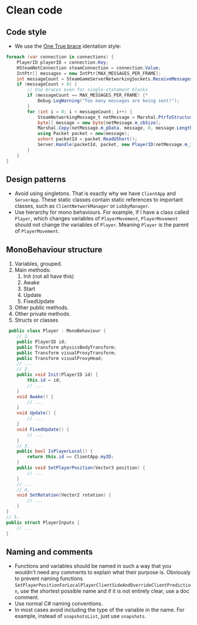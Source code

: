 # Clean code

## Code style
- We use the [One True brace](https://en.wikipedia.org/wiki/Indentation_style#One_True_Brace) identation style:
```csharp
foreach (var connection in connections) {
    PlayerID playerID = connection.Key;
    HSteamNetConnection steamConnection = connection.Value;
    IntPtr[] messages = new IntPtr[MAX_MESSAGES_PER_FRAME];
    int messageCount = SteamGameServerNetworkingSockets.ReceiveMessagesOnConnection(steamConnection, messages, MAX_MESSAGES_PER_FRAME);
    if (messageCount > 0) {
        // Use braces even for single-statement blocks
        if (messageCount == MAX_MESSAGES_PER_FRAME) {*
            Debug.LogWarning("Too many messages are being sent!"); 
        }
        for (int i = 0; i < messageCount; i++) {
            SteamNetworkingMessage_t netMessage = Marshal.PtrToStructure<SteamNetworkingMessage_t>(messages[i]);
            byte[] message = new byte[netMessage.m_cbSize];
            Marshal.Copy(netMessage.m_pData, message, 0, message.Length);
            using Packet packet = new(message);
            ushort packetId = packet.ReadUShort();
            Server.Handle(packetId, packet, new PlayerID(netMessage.m_identityPeer.GetSteamID()));
        }
    }
}
```
## Design patterns
- Avoid using singletons. That is exactly why we have `ClientApp` and `ServerApp`.
These static classes contain static references to important classes, such as 
`ClientNetworkManager` or `LobbyManager`. 
- Use hierarchy for mono behaviours. For example, if I have a class called `Player`,
which changes variables of `PlayerMovement`, `PlayerMovement` should not change the
variables of `Player`. Meaning `Player` is the parent of `PlayerMovement`. 

## MonoBehaviour structure

1. Variables, grouped.
2. Main methods:
    1. Init (not all have this)
    2. Awake
    3. Start
    4. Update
    5. FixedUpdate
3. Other public methods.
4. Other private methods.
5. Structs or classes

```csharp
 public class Player : MonoBehaviour {
    // 1. 
    public PlayerID id;
    public Transform physicsBodyTransform;
    public Transform visualProxyTransform;
    public Transform visualProxyHead;
    // ...
    // 2.
    public void Init(PlayerID id) {
        this.id = id;
        // ...
    }
    void Awake() {
        // ...
    }
    void Update() {
        // ...
    }
    void FixedUpdate() {
        // ...
    }
    // 3.
    public bool IsPlayerLocal() {
        return this.id == ClientApp.myID;
    }
    public void SetPlayerPosition(Vector3 position) {
        // ...
    }
    // ...
    // 4.
    void SetRotation(Vector2 rotation) {
        // ...
    }
}
// 5.
public struct PlayerInputs {
    // ...
}
```
## Naming and comments
- Functions and variables should be named
in such a way that you wouldn't need any
comments to explain what their purpose is. Obviously to prevent naming
functions `SetPlayerPositionForLocalPlayerClientSideAndOverrideClientPrediction`,
use the shortest possible name and if it is not entirely clear, use a doc comment.
- Use normal C# naming conventions.
- In most cases avoid including the type of the variable in the name. For example,
instead of `snapshotsList`, just use `snapshots`.